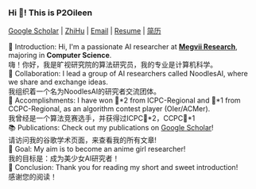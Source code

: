 <p align="left" width="200">
   <h3 align="left">Hi 🤪! This is P2Oileen</h3>
   <p align="left"> <a href="https://scholar.google.com/citations?user=LM7RNL4AAAAJ&hl=en">Google Scholar</a> | <a href="https://www.zhihu.com/people/ai-lin-24-71-19">ZhiHu</a> | <a href="mailto:p2oileen@whu.edu.cn">Email</a> | <a href="https://github.com/P2Oileen/P2Oileen/blob/main/resume.pdf">Resume</a> | <a href=https://github.com/P2Oileen/P2Oileen/blob/main/%E7%AE%80%E5%8E%86.pdf>简历</a> </p>
</p>

<p align="left">👋 Introduction: Hi, I'm a passionate AI researcher at <a href="https://github.com/megvii-research/"><strong>Megvii Research</strong></a>, majoring in <strong>Computer Science</strong>.<br/> 嗨！你好，我是旷视研究院的算法研究员，我的专业是计算机科学。<br/>
🤝 Collaboration: I lead a group of AI researchers called NoodlesAI, where we share and exchange ideas.<br/> 我组织着一个名为NoodlesAI的研究者交流团体。<br/>
🏅 Accomplishments: I have won 🥈*2 from ICPC-Regional and 🥈*1 from CCPC-Regional, as an algorithm contest player (OIer/ACMer).<br/> 我曾经是一个算法竞赛选手，并获得过ICPC🥈*2，CCPC🥈*1<br/>
📚 Publications: Check out my publications on <a href="https://scholar.google.com/citations?user=LM7RNL4AAAAJ&hl=en">Google Scholar</a>!<br/> 请访问我的谷歌学术页面，来查看我的所有文章!<br/>
🎯 Goal: My aim is to become an anime girl researcher!<br/> 我的目标是：成为美少女AI研究者！<br/>
🙏 Conclusion: Thank you for reading my short and sweet introduction! <br/> 感谢您的阅读！<br/>
</p>
